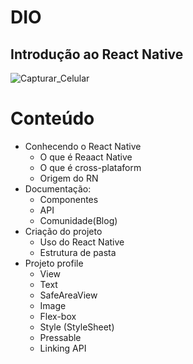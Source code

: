 # DIO
## Introdução ao React Native

![Capturar_Celular](https://user-images.githubusercontent.com/32673318/175274948-82f6ff18-74ea-460e-be29-8c65fe03555b.PNG)

# Conteúdo
- Conhecendo o React Native
  - O que é Reaact Native
  - O que é cross-plataform
  - Origem do RN
- Documentação:
  - Componentes
  - API
  - Comunidade(Blog)
- Criação do projeto
  - Uso do React Native
  - Estrutura de pasta
- Projeto profile
  - View
  - Text
  - SafeAreaView
  - Image
  - Flex-box
  - Style (StyleSheet)
  - Pressable
  - Linking API
